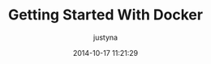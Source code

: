 ---
layout: post
title: Getting Started With Docker
date: 2014-10-17 11:21:29
author: justyna
categories: ['Docker', 'How Tos', 'Tutorial']
---